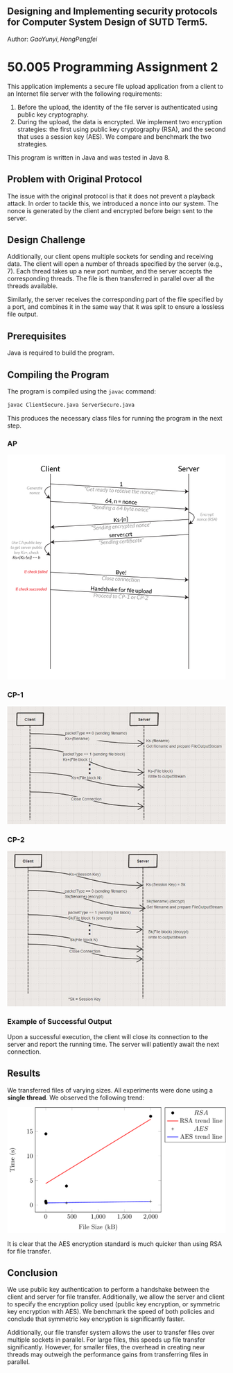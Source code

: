 ## Designing and Implementing security protocols for Computer System Design of SUTD Term5. 

Author: $Gao Yunyi, Hong Pengfei$

# 50.005 Programming Assignment 2

This application implements a secure file upload application from a client to an Internet file server with the following requirements:

1. Before the upload, the identity of the file server is authenticated using public key cryptography.
2. During the upload, the data is encrypted. We implement two encryption strategies: the first using public key cryptography (RSA), and the second that uses a session key (AES). We compare and benchmark the two strategies.

This program is written in Java and was tested in Java 8.

## Problem with Original Protocol

The issue with the original protocol is that it does not prevent a playback attack. In order to tackle this, we introduced a nonce into our system. The nonce is generated by the client and encrypted before beign sent to the server.

## Design Challenge

Additionally, our client opens multiple sockets for sending and receiving data. The client will open a number of threads specified by the server (e.g., 7). Each thread takes up a new port number, and the server accepts the corresponding threads. The file is then transferred in parallel over all the threads available.

Similarly, the server receives the corresponding part of the file specified by a port, and combines it in the same way that it was split to ensure a lossless file output.

## Prerequisites

Java is required to build the program.

## Compiling the Program

The program is compiled using the `javac` command:

```sh
javac ClientSecure.java ServerSecure.java
```

This produces the necessary class files for running the program in the next step.

### AP

![AP Protocol Specification](images/AP_spec.png)

### CP-1

![CP-1 Protocol Specification](images/CP1_spec.JPG)

### CP-2

![CP-2 Protocol Specification](images/CP2_spec.JPG)

### Example of Successful Output

Upon a successful execution, the client will close its connection to the server and report the running time. The server will patiently await the next connection.

## Results

We transferred files of varying sizes. All experiments were done using a **single thread**. We observed the following trend:

![Plot](images/plot.png)

It is clear that the AES encryption standard is much quicker than using RSA for file transfer.

## Conclusion

We use public key authentication to perform a handshake between the client and server for file transfer. Additionally, we allow the server and client to specify the encryption policy used (public key encryption, or symmetric key encryption with AES). We benchmark the speed of both policies and conclude that symmetric key encryption is significantly faster.

Additionally, our file transfer system allows the user to transfer files over multiple sockets in parallel. For large files, this speeds up file transfer significantly. However, for smaller files, the overhead in creating new threads may outweigh the performance gains from transferring files in parallel.



